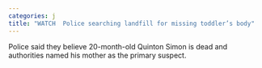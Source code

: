 ```yaml
---
categories: j
title: "WATCH  Police searching landfill for missing toddler’s body"
---
```

Police said they believe 20-month-old Quinton Simon is dead and authorities named his mother as the primary suspect.